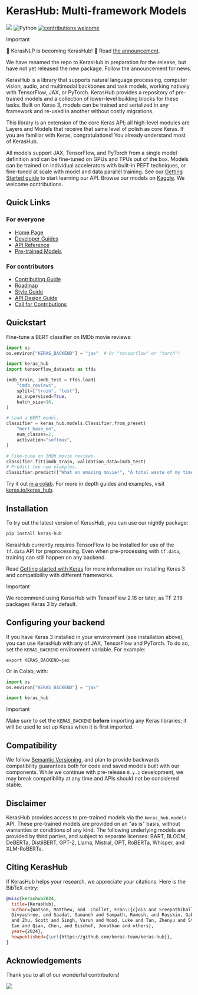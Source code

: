 # KerasHub: Multi-framework Models
[![](https://github.com/keras-team/keras-hub/workflows/Tests/badge.svg?branch=master)](https://github.com/keras-team/keras-hub/actions?query=workflow%3ATests+branch%3Amaster)
![Python](https://img.shields.io/badge/python-v3.9.0+-success.svg)
[![contributions welcome](https://img.shields.io/badge/contributions-welcome-brightgreen.svg?style=flat)](https://github.com/keras-team/keras-hub/issues)

> [!IMPORTANT]
> 📢 KerasNLP is becoming KerasHub! 📢 Read
> [the announcement](https://github.com/keras-team/keras-hub/issues/1831).
>
> We have renamed the repo to KerasHub in preparation for the release, but have not yet
> released the new package. Follow the announcement for news.

KerasHub is a library that supports natural language processing, computer
vision, audio, and multimodal backbones and task models, working natively with
TensorFlow, JAX, or PyTorch. KerasHub provides a repository of pre-trained
models and a collection of lower-level building blocks for these tasks. Built
on Keras 3, models can be trained and serialized in any framework and re-used
in another without costly migrations.

This library is an extension of the core Keras API; all high-level modules are
Layers and Models that receive that same level of polish as core Keras.
If you are familiar with Keras, congratulations! You already understand most of
KerasHub.

All models support JAX, TensorFlow, and PyTorch from a single model
definition and can be fine-tuned on GPUs and TPUs out of the box. Models can
be trained on individual accelerators with built-in PEFT techniques, or
fine-tuned at scale with model and data parallel training. See our
[Getting Started guide](https://keras.io/guides/keras_hub/getting_started)
to start learning our API. Browse our models on
[Kaggle](https://www.kaggle.com/organizations/keras/models).
We welcome contributions.

## Quick Links

### For everyone

- [Home Page](https://keras.io/keras_hub)
- [Developer Guides](https://keras.io/guides/keras_hub)
- [API Reference](https://keras.io/api/keras_hub)
- [Pre-trained Models](https://www.kaggle.com/organizations/keras/models)

### For contributors

- [Contributing Guide](CONTRIBUTING.md)
- [Roadmap](ROADMAP.md)
- [Style Guide](STYLE_GUIDE.md)
- [API Design Guide](API_DESIGN_GUIDE.md)
- [Call for Contributions](https://github.com/keras-team/keras-hub/issues?q=is%3Aissue+is%3Aopen+label%3A%22contributions+welcome%22)

## Quickstart

Fine-tune a BERT classifier on IMDb movie reviews:

```python
import os
os.environ["KERAS_BACKEND"] = "jax"  # Or "tensorflow" or "torch"!

import keras_hub
import tensorflow_datasets as tfds

imdb_train, imdb_test = tfds.load(
    "imdb_reviews",
    split=["train", "test"],
    as_supervised=True,
    batch_size=16,
)

# Load a BERT model.
classifier = keras_hub.models.Classifier.from_preset(
    "bert_base_en",
    num_classes=2,
    activation="softmax",
)

# Fine-tune on IMDb movie reviews.
classifier.fit(imdb_train, validation_data=imdb_test)
# Predict two new examples.
classifier.predict(["What an amazing movie!", "A total waste of my time."])
```

Try it out [in a colab](https://colab.research.google.com/drive/1gSWkh3yOLwmKAaNh2dQQ6kQIlnGte7P2?usp=sharing).
For more in depth guides and examples, visit
[keras.io/keras_hub](https://keras.io/keras_hub/).

## Installation

To try out the latest version of KerasHub, you can use
our nightly package:

```bash
pip install keras-hub
```

KerasHub currently requires TensorFlow to be installed for use of the
`tf.data` API for preprocessing. Even when pre-processing with `tf.data`,
training can still happen on any backend.

Read [Getting started with Keras](https://keras.io/getting_started/) for more
information on installing Keras 3 and compatibility with different frameworks.

> [!IMPORTANT]
> We recommend using KerasHub with TensorFlow 2.16 or later, as TF 2.16 packages
> Keras 3 by default.

## Configuring your backend

If you have Keras 3 installed in your environment (see installation above),
you can use KerasHub with any of JAX, TensorFlow and PyTorch. To do so, set the
`KERAS_BACKEND` environment variable. For example:

```shell
export KERAS_BACKEND=jax
```

Or in Colab, with:

```python
import os
os.environ["KERAS_BACKEND"] = "jax"

import keras_hub
```

> [!IMPORTANT]
> Make sure to set the `KERAS_BACKEND` **before** importing any Keras libraries;
> it will be used to set up Keras when it is first imported.

## Compatibility

We follow [Semantic Versioning](https://semver.org/), and plan to
provide backwards compatibility guarantees both for code and saved models built
with our components. While we continue with pre-release `0.y.z` development, we
may break compatibility at any time and APIs should not be considered stable.

## Disclaimer

KerasHub provides access to pre-trained models via the `keras_hub.models` API.
These pre-trained models are provided on an "as is" basis, without warranties
or conditions of any kind. The following underlying models are provided by third
parties, and subject to separate licenses:
BART, BLOOM, DeBERTa, DistilBERT, GPT-2, Llama, Mistral, OPT, RoBERTa, Whisper,
and XLM-RoBERTa.

## Citing KerasHub

If KerasHub helps your research, we appreciate your citations.
Here is the BibTeX entry:

```bibtex
@misc{kerashub2024,
  title={KerasHub},
  author={Watson, Matthew, and  Chollet, Fran\c{c}ois and Sreepathihalli,
  Divyashree, and Saadat, Samaneh and Sampath, Ramesh, and Rasskin, Gabriel and
  and Zhu, Scott and Singh, Varun and Wood, Luke and Tan, Zhenyu and Stenbit,
  Ian and Qian, Chen, and Bischof, Jonathan and others},
  year={2024},
  howpublished={\url{https://github.com/keras-team/keras-hub}},
}
```

## Acknowledgements

Thank you to all of our wonderful contributors!

<a href="https://github.com/keras-team/keras-hub/graphs/contributors">
  <img src="https://contrib.rocks/image?repo=keras-team/keras-hub" />
</a>
